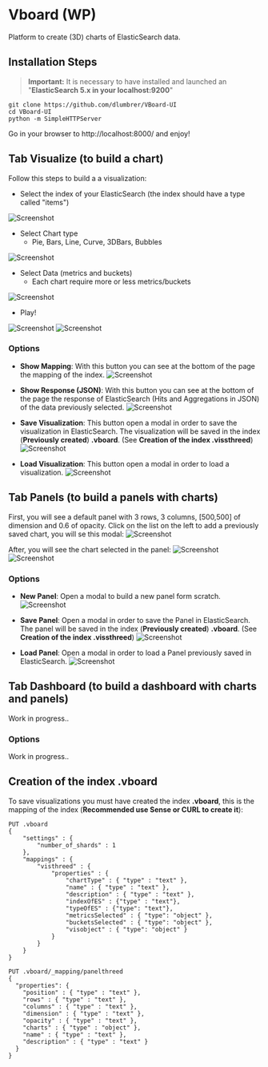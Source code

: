 # Vboard (WP)
Platform to create (3D) charts of ElasticSearch data.

## Installation Steps

> **Important:** It is necessary to have installed and launched an  "**ElasticSearch 5.x in your localhost:9200**"
```
git clone https://github.com/dlumbrer/VBoard-UI
cd VBoard-UI
python -m SimpleHTTPServer
```

Go in your browser to http://localhost:8000/ and enjoy!


## Tab Visualize (to build a chart)

Follow this steps to build a a visualization:

* Select the index of your ElasticSearch (the index should have a type called "items")

![Screenshot](images/selectindex.png)

* Select Chart type
  * Pie, Bars, Line, Curve, 3DBars, Bubbles

![Screenshot](images/selectvistype.png)

* Select Data (metrics and buckets)
  * Each chart require more or less metrics/buckets

![Screenshot](images/selectdata.png)

* Play!

![Screenshot](images/example1.png)
![Screenshot](images/example2.png)


### Options

* **Show Mapping**: With this button you can see at the bottom of the page the mapping of the index.
![Screenshot](images/examplemapping.png)

* **Show Response (JSON)**: With this button you can see at the bottom of the page the response of ElasticSearch (Hits and Aggregations in JSON) of the data previously selected.
![Screenshot](images/exampleresponse.png)

* **Save Visualization**: This button open a modal in order to save the visualization in ElasticSearch. The visualization will be saved in the index (**Previously created**) **.vboard**. (See __Creation of the index .vissthreed__)
![Screenshot](images/examplesave.png)

* **Load Visualization**: This button open a modal in order to load a visualization.
![Screenshot](images/exampleload.png)


## Tab Panels (to build a panels with charts)

First, you will see a default panel with 3 rows, 3 columns, [500,500] of dimension and 0.6 of opacity. Click on the list on the left to add a previously saved chart, you will se this modal:
![Screenshot](images/exampleaddvistopanel.png)

After, you will see the chart selected in the panel:
![Screenshot](images/examplepanelbubbles.png)
![Screenshot](images/examplepanel2.png)


### Options

* **New Panel**: Open a modal to build a new panel form scratch.
![Screenshot](images/newpanelmodal.png)

* **Save Panel**: Open a modal in order to save the Panel in ElasticSearch. The panel will be saved in the index (**Previously created**) **.vboard**. (See __Creation of the index .vissthreed__)
![Screenshot](images/savepanelmodal.png)

* **Load Panel**: Open a modal in order to load a Panel previously saved in ElasticSearch.
![Screenshot](images/loadpanelmodal.png)

## Tab Dashboard (to build a dashboard with charts and panels)

Work in progress..

### Options

Work in progress..


## Creation of the index .vboard

To save visualizations you must have created the index **.vboard**, this is the mapping of the index (__Recommended use Sense or CURL to create it__):

```
PUT .vboard
{
    "settings" : {
        "number_of_shards" : 1
    },
    "mappings" : {
        "visthreed" : {
            "properties" : {
                "chartType" : { "type" : "text" },
                "name" : { "type" : "text" },
                "description" : { "type" : "text" },
                "indexOfES" : {"type" : "text"},
                "typeOfES" : {"type": "text"},
                "metricsSelected" : { "type": "object" },
                "bucketsSelected" : { "type": "object" },
                "visobject" : { "type": "object" }
            }
        }
    }
}

PUT .vboard/_mapping/panelthreed
{
  "properties": {
    "position" : { "type" : "text" },
    "rows" : { "type" : "text" },
    "columns" : { "type" : "text" },
    "dimension" : { "type" : "text" },
    "opacity" : { "type" : "text" },
    "charts" : { "type" : "object" },
    "name" : { "type" : "text" },
    "description" : { "type" : "text" }
  }
}
```
